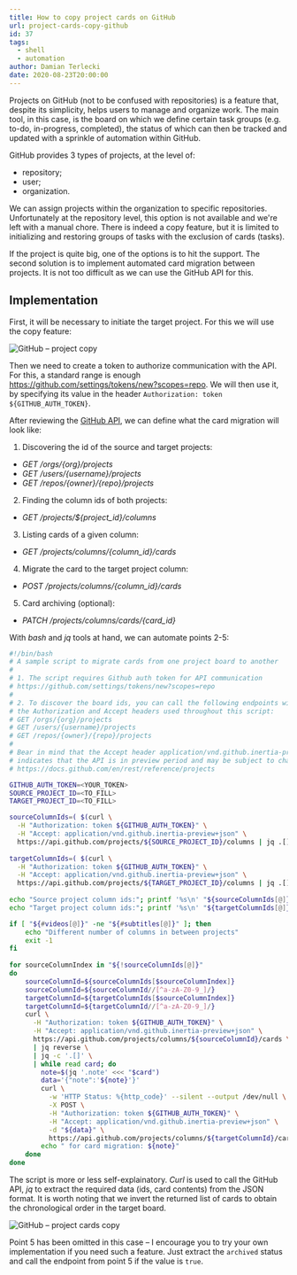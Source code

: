 ```yaml
---
title: How to copy project cards on GitHub
url: project-cards-copy-github
id: 37
tags:
  - shell
  - automation
author: Damian Terlecki
date: 2020-08-23T20:00:00
---
```


Projects on GitHub (not to be confused with repositories) is a feature that, despite its simplicity, helps users to manage and organize work. The main tool, in this case, is the board on which we define certain task groups (e.g. to-do, in-progress, completed), the status of which can then be tracked and updated with a sprinkle of automation within GitHub.

GitHub provides 3 types of projects, at the level of:
- repository;
- user;
- organization.

We can assign projects within the organization to specific repositories. Unfortunately at the repository level, this option is not available and
we're left with a manual chore.
There is indeed a copy feature, but it is limited to initializing and restoring groups of tasks with the exclusion of cards (tasks).

If the project is quite big, one of the options is to hit the support. The second solution is to implement automated card migration between projects. It is not too difficult as we can use the GitHub API for this.

## Implementation

First, it will be necessary to initiate the target project. For this we will use the copy feature:

<img src="/img/hq/github-copy-project.png" alt="GitHub – project copy" title="GitHub – project copy">

Then we need to create a token to authorize communication with the API. For this, a standard range is enough https://github.com/settings/tokens/new?scopes=repo.
We will then use it, by specifying its value in the header `Authorization: token ${GITHUB_AUTH_TOKEN}`.

After reviewing the [GitHub API](https://docs.github.com/en/rest/reference/projects), we can define what the card migration will look like:
1. Discovering the id of the source and target projects:
  - *GET /orgs/{org}/projects*
  - *GET /users/{username}/projects*
  - *GET /repos/{owner}/{repo}/projects*
2. Finding the column ids of both projects:
  - *GET /projects/${project_id}/columns*
3. Listing cards of a given column:
  - *GET /projects/columns/{column_id}/cards*
4. Migrate the card to the target project column:
  - *POST /projects/columns/{column_id}/cards*
5. Card archiving (optional):
  - *PATCH /projects/columns/cards/{card_id}*

With *bash* and *jq* tools at hand, we can automate points 2-5:

```bash
#!/bin/bash
# A sample script to migrate cards from one project board to another
#  
# 1. The script requires Github auth token for API communication
# https://github.com/settings/tokens/new?scopes=repo
#
# 2. To discover the board ids, you can call the following endpoints with 
# the Authorization and Accept headers used throughout this script:
# GET /orgs/{org}/projects
# GET /users/{username}/projects
# GET /repos/{owner}/{repo}/projects
#
# Bear in mind that the Accept header application/vnd.github.inertia-preview+json
# indicates that the API is in preview period and may be subject to change
# https://docs.github.com/en/rest/reference/projects

GITHUB_AUTH_TOKEN=<YOUR_TOKEN>
SOURCE_PROJECT_ID=<TO_FILL>
TARGET_PROJECT_ID=<TO_FILL>

sourceColumnIds=( $(curl \
  -H "Authorization: token ${GITHUB_AUTH_TOKEN}" \
  -H "Accept: application/vnd.github.inertia-preview+json" \
  https://api.github.com/projects/${SOURCE_PROJECT_ID}/columns | jq .[].id) )
  
targetColumnIds=( $(curl \
  -H "Authorization: token ${GITHUB_AUTH_TOKEN}" \
  -H "Accept: application/vnd.github.inertia-preview+json" \
  https://api.github.com/projects/${TARGET_PROJECT_ID}/columns | jq .[].id) )
  
echo "Source project column ids:"; printf '%s\n' "${sourceColumnIds[@]}"
echo "Target project column ids:"; printf '%s\n' "${targetColumnIds[@]}"

if [ "${#videos[@]}" -ne "${#subtitles[@]}" ]; then
	echo "Different number of columns in between projects"
	exit -1
fi
	
for sourceColumnIndex in "${!sourceColumnIds[@]}"
do
	sourceColumnId=${sourceColumnIds[$sourceColumnIndex]}
	sourceColumnId=${sourceColumnId//[^a-zA-Z0-9_]/}
	targetColumnId=${targetColumnIds[$sourceColumnIndex]}
	targetColumnId=${targetColumnId//[^a-zA-Z0-9_]/}
	curl \
	  -H "Authorization: token ${GITHUB_AUTH_TOKEN}" \
	  -H "Accept: application/vnd.github.inertia-preview+json" \
	  https://api.github.com/projects/columns/${sourceColumnId}/cards \
	  | jq reverse \
	  | jq -c '.[]' \
	  | while read card; do
		note=$(jq '.note' <<< "$card")
		data='{"note":'${note}'}'
		curl \
		  -w 'HTTP Status: %{http_code}' --silent --output /dev/null \
		  -X POST \
	      -H "Authorization: token ${GITHUB_AUTH_TOKEN}" \
		  -H "Accept: application/vnd.github.inertia-preview+json" \
		  -d "${data}" \
		  https://api.github.com/projects/columns/${targetColumnId}/cards
		echo " for card migration: ${note}"
	done
done
```

The script is more or less self-explainatory. *Curl* is used to call the GitHub API, *jq* to extract the required data (ids, card contents) from the JSON format. It is worth noting that we invert the returned list of cards to obtain the chronological order in the target board.

<img src="/img/hq/github-copy-project-cards.gif" alt="GitHub – project cards copy" title="GitHub – project cards copy">

Point 5 has been omitted in this case – I encourage you to try your own implementation if you need such a feature. Just extract the `archived` status and call the endpoint from point 5 if the value is `true`.